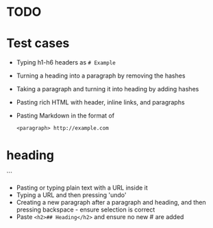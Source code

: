 # TODO

# Test cases

- Typing h1-h6 headers as `# Example`
- Turning a heading into a paragraph by removing the hashes
- Taking a paragraph and turning it into heading by adding hashes
- Pasting rich HTML with header, inline links, and paragraphs
- Pasting Markdown in the format of

  ```
  <paragraph> http://example.com
  ```

# heading

<paragraph>
  ```

- Pasting or typing plain text with a URL inside it
- Typing a URL and then pressing 'undo'
- Creating a new paragraph after a paragraph and heading, and then pressing backspace - ensure selection is correct
- Paste `<h2>## Heading</h2>` and ensure no new # are added
